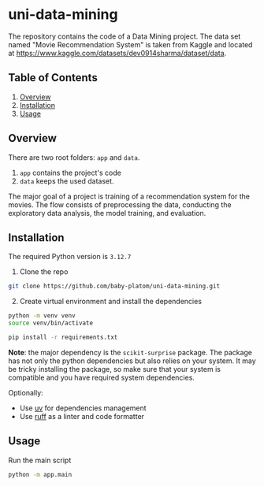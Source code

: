 # uni-data-mining
The repository contains the code of a Data Mining project. The data set named "Movie Recommendation System" is taken from Kaggle and located at https://www.kaggle.com/datasets/dev0914sharma/dataset/data.

## Table of Contents
1. [Overview](#overview)
2. [Installation](#installation)
3. [Usage](#usage)

## Overview
There are two root folders: `app` and `data`.
1. `app` contains the project's code
2. `data` keeps the used dataset.

The major goal of a project is training of a recommendation system for the movies. The flow consists of preprocessing the data, conducting the exploratory data analysis, the model training, and evaluation.

## Installation
The required Python version is `3.12.7`

1. Clone the repo
```sh
git clone https://github.com/baby-platom/uni-data-mining.git
```

2. Create virtual environment and install the dependencies
```sh
python -m venv venv
source venv/bin/activate

pip install -r requirements.txt
```

**Note**: the major dependency is the `scikit-surprise` package. The package has not only the python dependencies but also relies on your system. It may be tricky installing the package, so make sure that your system is compatible and you have required system dependencies. 

Optionally: 
- Use [uv](https://docs.astral.sh/uv/) for dependencies management
- Use [ruff](https://docs.astral.sh/ruff/) as a linter and code formatter

## Usage
Run the main script
```sh
python -m app.main
```